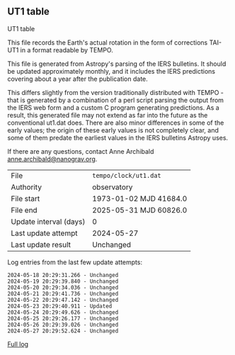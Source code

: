 
## UT1 table

UT1 table

This file records the Earth's actual rotation in the form of
corrections TAI-UT1 in a format readable by TEMPO.

This file is generated from Astropy's parsing of the IERS
bulletins. It should be updated approximately monthly, and it
includes the IERS predictions covering about a year after the
publication date.

This differs slightly from the version traditionally distributed
with TEMPO - that is generated by a combination of a perl script
parsing the output from the IERS web form and a custom C program
generating predictions. As a result, this generated file may not
extend as far into the future as the conventional ut1.dat does.
There are also minor differences in some of the early values; the
origin of these early values is not completely clear, and some of
them predate the earliest values in the IERS bulletins Astropy uses.

If there are any questions, contact Anne Archibald
<anne.archibald@nanograv.org>.

|     |     |
|:--- |:--- |
| File | `tempo/clock/ut1.dat` |
| Authority | observatory |
| File start | 1973-01-02 MJD 41684.0 |
| File end | 2025-05-31 MJD 60826.0 |
| Update interval (days) | 0 |
| Last update attempt | 2024-05-27 |
| Last update result | Unchanged |

Log entries from the last few update attempts:
```
2024-05-18 20:29:31.266 - Unchanged
2024-05-19 20:29:39.840 - Unchanged
2024-05-20 20:29:34.036 - Unchanged
2024-05-21 20:29:41.736 - Unchanged
2024-05-22 20:29:47.142 - Unchanged
2024-05-23 20:29:40.911 - Updated
2024-05-24 20:29:49.626 - Unchanged
2024-05-25 20:29:26.177 - Unchanged
2024-05-26 20:29:39.026 - Unchanged
2024-05-27 20:29:52.624 - Unchanged
```
[Full log](https://raw.githubusercontent.com/ipta/pulsar-clock-corrections/main/log/tempo/clock/ut1.dat.log)
